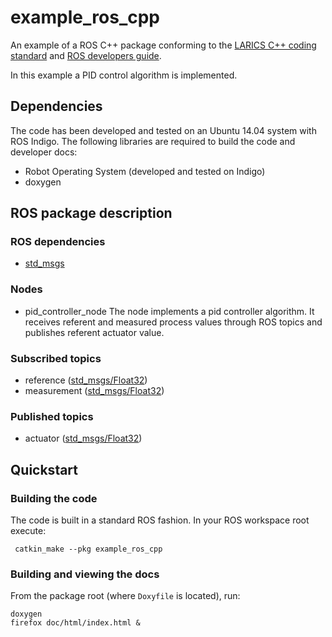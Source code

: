 # example_ros_cpp
An example of a ROS C++ package conforming to the [LARICS C++ coding standard](http://larics.rasip.fer.hr/farm/laricswiki/doku.php?id=software:coding_standard#c_coding_standards) and [ROS developers guide](http://wiki.ros.org/DevelopersGuide).

In this example a PID control algorithm is implemented.

## Dependencies

The code has been developed and tested on an Ubuntu 14.04 system with ROS Indigo. The following libraries are required to build the code and developer docs:

 * Robot Operating System (developed and tested on Indigo)
 * doxygen

## ROS package description

### ROS dependencies

 * [std_msgs](http://wiki.ros.org/std_msgs)

### Nodes
 * pid_controller_node
 The node implements a pid controller algorithm. It receives referent and measured process values through ROS topics and publishes referent actuator value.

### Subscribed topics
 * reference ([std_msgs/Float32](http://docs.ros.org/kinetic/api/std_msgs/html/msg/Float32.html))
 * measurement ([std_msgs/Float32](http://docs.ros.org/kinetic/api/std_msgs/html/msg/Float32.html))

### Published topics
 * actuator ([std_msgs/Float32](http://docs.ros.org/kinetic/api/std_msgs/html/msg/Float32.html))

## Quickstart

### Building the code

The code is built in a standard ROS fashion. In your ROS workspace root execute:

 ```
  catkin_make --pkg example_ros_cpp
 ```

### Building and viewing the docs

From the package root (where `Doxyfile` is located), run:

```
doxygen
firefox doc/html/index.html &
```
